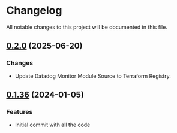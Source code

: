 # Changelog

All notable changes to this project will be documented in this file.

## [0.2.0]() (2025-06-20)

### Changes

* Update Datadog Monitor Module Source to Terraform Registry.

## [0.1.36]() (2024-01-05)

### Features

* Initial commit with all the code
